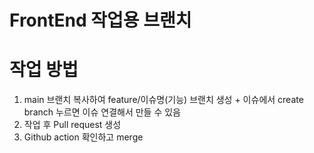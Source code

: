 # FrontEnd 작업용 브랜치


# 작업 방법
1. main 브랜치 복사하여 feature/이슈명(기능) 브랜치 생성 + 이슈에서 create branch 누르면 이슈 연결해서 만들 수 있음
2. 작업 후 Pull request 생성
3. Github action 확인하고 merge

